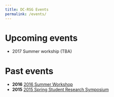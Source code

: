 ```yaml
---
title: DC-RSG Events
permalink: /events/
---
```


# Upcoming events

- 2017 Summer workship (TBA)

# Past events

- **2016** [2016 Summer Workshop](https://iscb-dc-rsg.github.io/2016-summer-workshop/)
- **2015** [2015 Spring Student Research Symposium](http://iscb-dc-rsg.github.io/2015-student-research-symposium/)
